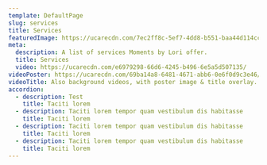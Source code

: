 ```yaml
---
template: DefaultPage
slug: services
title: Services
featuredImage: https://ucarecdn.com/7ec2ff8c-5ef7-4dd8-b551-baa44d114cc3/
meta:
  description: A list of services Moments by Lori offer.
  title: Services
  video: https://ucarecdn.com/e6979298-66d6-4245-b496-6e5a5d507135/
videoPoster: https://ucarecdn.com/69ba14a8-6481-4671-abb6-0e6f0d9c3e46/
videoTitle: Also background videos, with poster image & title overlay.
accordion:
  - description: Test
    title: Taciti lorem
  - description: Taciti lorem tempor quam vestibulum dis habitasse
    title: Taciti lorem
  - description: Taciti lorem tempor quam vestibulum dis habitasse
    title: Taciti lorem
  - description: Taciti lorem tempor quam vestibulum dis habitasse
    title: Taciti lorem
---
```

